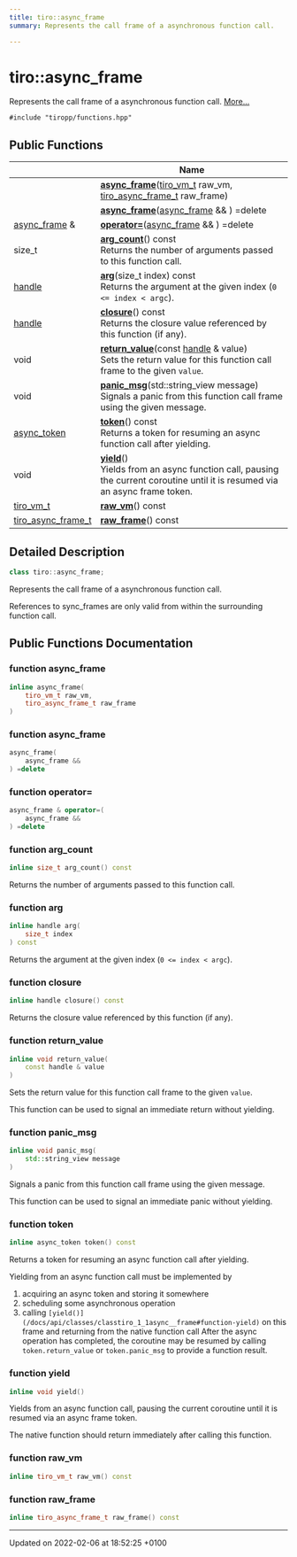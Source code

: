 ```yaml
---
title: tiro::async_frame
summary: Represents the call frame of a asynchronous function call. 

---
```


# tiro::async_frame



Represents the call frame of a asynchronous function call.  [More...](#detailed-description)


`#include "tiropp/functions.hpp"`

## Public Functions

|                | Name           |
| -------------- | -------------- |
| | **[async_frame](/docs/api/classes/classtiro_1_1async__frame#function-async-frame)**([tiro&#95;vm&#95;t](/docs/api/files/def&#95;8h#typedef-tiro-vm-t) raw_vm, [tiro&#95;async&#95;frame&#95;t](/docs/api/files/def&#95;8h#typedef-tiro-async-frame-t) raw_frame) |
| | **[async_frame](/docs/api/classes/classtiro_1_1async__frame#function-async-frame)**([async&#95;frame](/docs/api/classes/classtiro&#95;1&#95;1async&#95;&#95;frame) && ) =delete |
| [async_frame](/docs/api/classes/classtiro_1_1async__frame) & | **[operator=](/docs/api/classes/classtiro_1_1async__frame#function-operator=)**([async&#95;frame](/docs/api/classes/classtiro&#95;1&#95;1async&#95;&#95;frame) && ) =delete |
| size_t | **[arg_count](/docs/api/classes/classtiro_1_1async__frame#function-arg-count)**() const<br>Returns the number of arguments passed to this function call.  |
| [handle](/docs/api/classes/classtiro_1_1handle) | **[arg](/docs/api/classes/classtiro_1_1async__frame#function-arg)**(size&#95;t index) const<br>Returns the argument at the given index (`0 <= index < argc`).  |
| [handle](/docs/api/classes/classtiro_1_1handle) | **[closure](/docs/api/classes/classtiro_1_1async__frame#function-closure)**() const<br>Returns the closure value referenced by this function (if any).  |
| void | **[return_value](/docs/api/classes/classtiro_1_1async__frame#function-return-value)**(const [handle](/docs/api/classes/classtiro&#95;1&#95;1handle) & value)<br>Sets the return value for this function call frame to the given `value`.  |
| void | **[panic_msg](/docs/api/classes/classtiro_1_1async__frame#function-panic-msg)**(std::string&#95;view message)<br>Signals a panic from this function call frame using the given message.  |
| [async_token](/docs/api/classes/classtiro_1_1async__token) | **[token](/docs/api/classes/classtiro_1_1async__frame#function-token)**() const<br>Returns a token for resuming an async function call after yielding.  |
| void | **[yield](/docs/api/classes/classtiro_1_1async__frame#function-yield)**()<br>Yields from an async function call, pausing the current coroutine until it is resumed via an async frame token.  |
| [tiro_vm_t](/docs/api/files/def_8h#typedef-tiro-vm-t) | **[raw_vm](/docs/api/classes/classtiro_1_1async__frame#function-raw-vm)**() const |
| [tiro_async_frame_t](/docs/api/files/def_8h#typedef-tiro-async-frame-t) | **[raw_frame](/docs/api/classes/classtiro_1_1async__frame#function-raw-frame)**() const |

## Detailed Description

```cpp
class tiro::async_frame;
```

Represents the call frame of a asynchronous function call. 

References to sync_frames are only valid from within the surrounding function call. 

## Public Functions Documentation

### function async_frame

```cpp
inline async_frame(
    tiro_vm_t raw_vm,
    tiro_async_frame_t raw_frame
)
```


### function async_frame

```cpp
async_frame(
    async_frame && 
) =delete
```


### function operator=

```cpp
async_frame & operator=(
    async_frame && 
) =delete
```


### function arg_count

```cpp
inline size_t arg_count() const
```

Returns the number of arguments passed to this function call. 

### function arg

```cpp
inline handle arg(
    size_t index
) const
```

Returns the argument at the given index (`0 <= index < argc`). 

### function closure

```cpp
inline handle closure() const
```

Returns the closure value referenced by this function (if any). 

### function return_value

```cpp
inline void return_value(
    const handle & value
)
```

Sets the return value for this function call frame to the given `value`. 

This function can be used to signal an immediate return without yielding. 


### function panic_msg

```cpp
inline void panic_msg(
    std::string_view message
)
```

Signals a panic from this function call frame using the given message. 

This function can be used to signal an immediate panic without yielding. 


### function token

```cpp
inline async_token token() const
```

Returns a token for resuming an async function call after yielding. 

Yielding from an async function call must be implemented by



1. acquiring an async token and storing it somewhere
2. scheduling some asynchronous operation
3. calling `[yield()](/docs/api/classes/classtiro_1_1async__frame#function-yield)` on this frame and returning from the native function call
After the async operation has completed, the coroutine may be resumed by calling `token.return_value` or `token.panic_msg` to provide a function result. 


### function yield

```cpp
inline void yield()
```

Yields from an async function call, pausing the current coroutine until it is resumed via an async frame token. 

The native function should return immediately after calling this function. 


### function raw_vm

```cpp
inline tiro_vm_t raw_vm() const
```


### function raw_frame

```cpp
inline tiro_async_frame_t raw_frame() const
```


-------------------------------

Updated on 2022-02-06 at 18:52:25 +0100